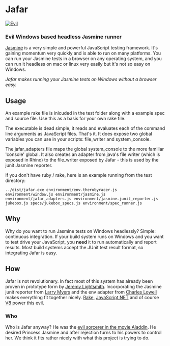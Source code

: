 # Jafar #


[![Evil](http://content.screencast.com/users/DanLash/folders/Github/media/023c6bdd-ecd9-4332-b196-99cc9983c5f1/jafar.jpg)](http://pivotal.github.com/jasmine/)

### Evil Windows based headless Jasmine runner ###

[Jasmine](https://github.com/pivotal/jasmine) is a very simple and powerful JavaScript testing framework. It's gaining momentum very quickly and is able to run on many platforms. You can run your Jasmine tests in a browser on any operating system, and you can run it headless on mac or linux very easily but it's not so easy on Windows.

*Jafar makes running your Jasmine tests on Windows without a browser easy.*

## Usage ##

An example rake file is inlcuded in the test folder along with a example spec and source file. Use this as a basis for your own rake file.

The executable is dead simple, it reads and evaluates each of the command line arguments as JavaScript files. That's it. It does expose two global variables you can use in your scripts: file_writer and system_console.

The jafar_adapters file maps the global system_console to the more familiar 'console' global. It also creates an adapter from java's file writer (which is exposed in Rhino) to the file_writer exposed by Jafar - this is used by the junit Jasmine reporter.

If you don't have ruby / rake, here is an example running from the test directory:

`../dist/jafar.exe environment/env.therubyracer.js environment/window.js environment/jasmine.js environment/jafar_adapters.js environment/jasmine.junit_reporter.js jukebox.js specs/jukebox_specs.js environment/spec_runner.js`

## Why ##

Why do you want to run Jasmine tests on Windows headlessly? Simple: continuous integration. If your build system runs on Windows and you want to test drive your JavaScript, you __need__ it to run automatically and report results. Most build systems accept the JUnit test result format, so integrating Jafar is easy.

## How ##

Jafar is not revolutionary. In fact most of this system has already been proven in prototype form by [Jeremy Lightsmith](https://github.com/jeremylightsmith). Incorporating the Jasmine junit reporter from [Larry Myers](https://github.com/larrymyers) and the env adapter from [Charles Lowell](https://github.com/cowboyd) makes everything fit together nicely. [Rake](http://rake.rubyforge.org), [JavaScript.NET](http://javascriptdotnet.codeplex.com) and of course [V8](http://code.google.com/p/v8/) power this evil.

### Who ###

Who is Jafar anyway? He was the [evil sorcerer in the movie Aladdin](http://en.wikipedia.org/wiki/Jafar_\(Aladdin\)\#Jafar). He desired Princess Jasmine and after rejection turns to his powers to control her. We think it fits rather nicely with what this project is trying to do.
